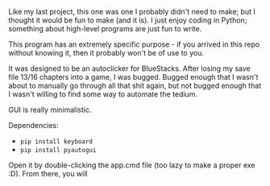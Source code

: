Like my last project, this one was one I probably didn't need to make; but I thought it would be fun to make (and it is). I just enjoy coding in Python; something about high-level programs are just fun to write.

This program has an extremely specific purpose - if you arrived in this repo without knowing it, then it probably won't be of use to you.

It was designed to be an autoclicker for BlueStacks. After losing my save file 13/16 chapters into a game, I was bugged. Bugged enough that I wasn't about to manually go through all that shit again, but not bugged enough that I wasn't willing to find some way to automate the tedium.

GUI is really minimalistic.

Dependencies:
* `pip install keyboard`
* `pip install pyautogui`

Open it by double-clicking the app.cmd file (too lazy to make a proper exe :D). From there, you will 
